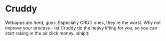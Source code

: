 Cruddy
=======

Webapps are *hard*, guys. Especially CRUD ones, they're the worst. Why not improve your process - let Cruddy do the heavy lifting for you, so you can start raking in the ad click money. :shipit:
